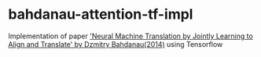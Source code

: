 # bahdanau-attention-tf-impl

Implementation of paper ['Neural Machine Translation by Jointly Learning to Align and Translate' by Dzmitry Bahdanau(2014)](https://arxiv.org/pdf/1409.0473.pdf) using Tensorflow
